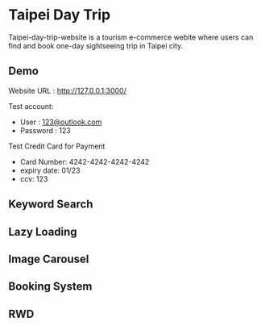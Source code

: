 # Taipei Day Trip

Taipei-day-trip-website is a tourism e-commerce webite where users can find and book one-day sightseeing trip in Taipei city.

## Demo

Website URL : http://127.0.0.1:3000/

Test account:

* User : 123@outlook.com
* Password : 123

Test Credit Card for Payment

* Card Number: 4242-4242-4242-4242
* expiry date: 01/23
* ccv: 123

## Keyword Search

## Lazy Loading

## Image Carousel

## Booking System

## RWD
